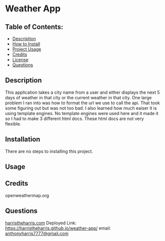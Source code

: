 # Weather App

## **Table of Contents:**

- [Description](#desc)
- [How to Install](#install)
- [Project Usage](#use)
- [Credits](#cred)
- [License](#lice)
- [Questions](#quest)

<a id="desc"></a>
## Description 
 This application takes a city name from a user and either displays the next 5 days of weather in that city or the current weather in that city. One large problem I ran into was how to format the url we use to call the api. That took some figuring out but was not too bad. I also learned how much eaiser it is using template engines. No template engines were used here and it made it so I had to make 3 different html docs. These html docs are not very flexible. 

<a id="install"></a>
## Installation 
 There are no steps to installing this project.

<a id="use"></a>
## Usage 
 

<a id="cred"></a>
## Credits 
 openweathermap.org

<a id="lice"></a>


<a id="quest"></a>
## Questions 

[harristheharris.com](https://github.com/harristheharris) 
Deployed Link: https://harristheharris.github.io/weather-app/
email: anthonyharris7777@gmail.com

